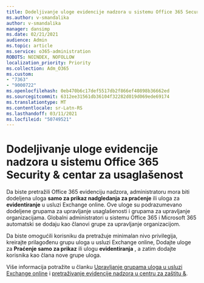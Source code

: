 ```yaml
---
title: Dodeljivanje uloge evidencije nadzora u sistemu Office 365 Security & centar za usaglašenost
ms.author: v-smandalika
author: v-smandalika
manager: dansimp
ms.date: 02/21/2021
audience: Admin
ms.topic: article
ms.service: o365-administration
ROBOTS: NOINDEX, NOFOLLOW
localization_priority: Priority
ms.collection: Adm_O365
ms.custom:
- "7363"
- "9000722"
ms.openlocfilehash: 0eb470b6c17def5517db2f866ef40898b36662ed
ms.sourcegitcommit: 6312ee31561db36104f32282d019d069ede69174
ms.translationtype: MT
ms.contentlocale: sr-Latn-RS
ms.lasthandoff: 03/11/2021
ms.locfileid: "50749521"
---
```

# <a name="assign-an-audit-log-role-in-the-office-365-security--compliance-center"></a>Dodeljivanje uloge evidencije nadzora u sistemu Office 365 Security & centar za usaglašenost

Da biste pretražili Office 365 evidenciju nadzora, administratoru mora biti dodeljena uloga **samo za prikaz nadgledanja za praćenje** ili uloga za **evidentiranje** u usluzi Exchange online. Ove uloge su podrazumevano dodeljene grupama za upravljanje usaglašenosti i grupama za upravljanje organizacijama. Globalni administratori u sistemu Office 365 i Microsoft 365 automatski se dodaju kao članovi grupe za upravljanje organizacijom.

Da biste omogućili korisniku da pretražuje minimalan nivo privilegija, kreirajte prilagođenu grupu uloga u usluzi Exchange online, Dodajte uloge za **Praćenje samo za prikaz** ili ulogu **evidentiranja** , a zatim dodajte korisnika kao člana nove grupe uloga.

Više informacija potražite u članku [Upravljanje grupama uloga u usluzi Exchange online](https://docs.microsoft.com/Exchange/permissions-exo/role-groups) i [pretraživanje evidencije nadzora u centru za zaštitu &](https://docs.microsoft.com/microsoft-365/compliance/search-the-audit-log-in-security-and-compliance).